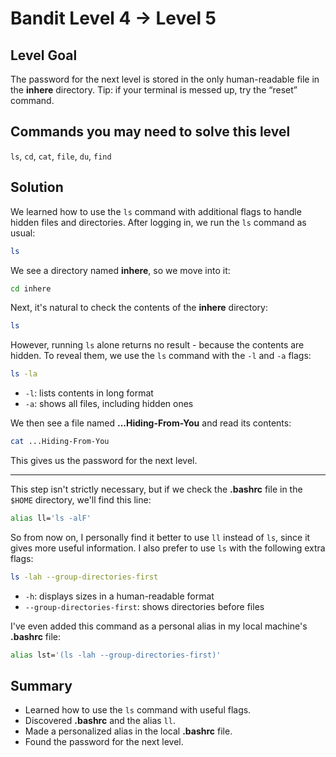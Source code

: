 # Bandit Level 4 → Level 5
## Level Goal
The password for the next level is stored in the only human-readable file in the **inhere** directory.
Tip: if your terminal is messed up, try the “reset” command.

## Commands you may need to solve this level
`ls`, `cd`, `cat`, `file`, `du`, `find`

## Solution
We learned how to use the `ls` command with additional flags to handle hidden files and directories.
After logging in, we run the `ls` command as usual:
```bash
ls
```
We see a directory named **inhere**, so we move into it:
```bash
cd inhere
```
Next, it's natural to check the contents of the **inhere** directory:
```bash
ls
```
However, running `ls` alone returns no result - because the contents are hidden.
To reveal them, we use the `ls` command with the `-l` and `-a` flags:
```bash
ls -la
```
- `-l`: lists contents in long format
- `-a`: shows all files, including hidden ones

We then see a file named **...Hiding-From-You** and read its contents:
```bash
cat ...Hiding-From-You
```
This gives us the password for the next level.

---
This step isn't strictly necessary, but if we check the **.bashrc** file in the `$HOME` directory, we'll find this line:
```bash
alias ll='ls -alF'
```
So from now on, I personally find it better to use `ll` instead of `ls`, since it gives more useful information.
I also prefer to use `ls` with the following extra flags:
```bash
ls -lah --group-directories-first
```
- `-h`: displays sizes in a human-readable format
- `--group-directories-first`: shows directories before files

I've even added this command as a personal alias in my local machine's **.bashrc** file:
```bash
alias lst='(ls -lah --group-directories-first)'
```

## Summary
- Learned how to use the `ls` command with useful flags.
- Discovered **.bashrc** and the alias `ll`.
- Made a personalized alias in the local **.bashrc** file.
- Found the password for the next level.
